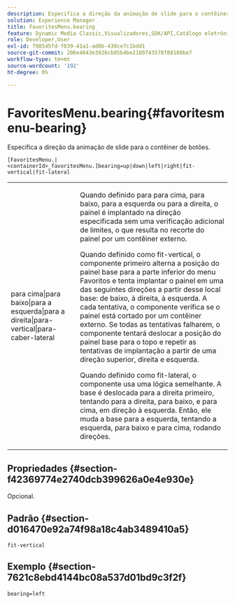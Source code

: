 ```yaml
---
description: Especifica a direção da animação de slide para o contêiner de botões.
solution: Experience Manager
title: FavoritesMenu.bearing
feature: Dynamic Media Classic,Visualizadores,SDK/API,Catálogo eletrônico
role: Developer,User
exl-id: f08545fd-f039-41a1-ad0b-430ce7c1bdd1
source-git-commit: 206e4643e3926cb85b4be2189743578f88180be7
workflow-type: tm+mt
source-wordcount: '192'
ht-degree: 0%

---
```


# FavoritesMenu.bearing{#favoritesmenu-bearing}

Especifica a direção da animação de slide para o contêiner de botões.

`[FavoritesMenu.|<containerId>_favoritesMenu.]bearing=up|down|left|right|fit-vertical|fit-lateral`

<table id="table_2B109D2F91E64B5382B31921C3780FA5"> 
 <tbody> 
  <tr> 
   <td colname="col1"> <p><span class="codeph"> para cima|para baixo|para a esquerda|para a direita|para-vertical|para-caber-lateral</span> </p> </td> 
   <td colname="col2"> <p> Quando definido para <span class="codeph"> para cima</span>, <span class="codeph"> para baixo</span>, <span class="codeph"> para a esquerda</span> ou <span class="codeph"> para a direita</span>, o painel é implantado na direção especificada sem uma verificação adicional de limites, o que resulta no recorte do painel por um contêiner externo. </p> <p>Quando definido como <span class="codeph"> fit-vertical</span>, o componente primeiro alterna a posição do painel base para a parte inferior do menu Favoritos e tenta implantar o painel em uma das seguintes direções a partir desse local base: de baixo, à direita, à esquerda. A cada tentativa, o componente verifica se o painel está cortado por um contêiner externo. Se todas as tentativas falharem, o componente tentará deslocar a posição do painel base para o topo e repetir as tentativas de implantação a partir de uma direção superior, direita e esquerda. </p> <p>Quando definido como <span class="codeph"> fit-lateral</span>, o componente usa uma lógica semelhante. A base é deslocada para a direita primeiro, tentando para a direita, para baixo, e para cima, em direção à esquerda. Então, ele muda a base para a esquerda, tentando a esquerda, para baixo e para cima, rodando direções. </p> </td> 
  </tr> 
 </tbody> 
</table>

## Propriedades {#section-f42369774e2740dcb399626a0e4e930e}

Opcional.

## Padrão {#section-d016470e92a74f98a18c4ab3489410a5}

`fit-vertical`

## Exemplo {#section-7621c8ebd4144bc08a537d01bd9c3f2f}

`bearing=left`

